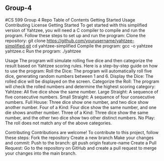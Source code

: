 ## Group-4
#CS 599 Group 4 Repo
Table of Contents
Getting Started
Usage
Contributing
License
Getting Started
To get started with this simplified version of Yahtzee, you will need a C compiler to compile and run the program. Follow these steps to set up and run the program:
Clone the repository:
git clone https://github.com/yourusername/yahtzee-simplified.git
cd yahtzee-simplified
Compile the program:
gcc -o yahtzee yahtzee.c
Run the program:
./yahtzee

Usage
The program will simulate rolling five dice and then categorize the result based on Yahtzee scoring rules. Here is a step-by-step guide on how to use the program:
Roll the Dice: The program will automatically roll five dice, generating random numbers between 1 and 6.
Display the Dice: The rolled dice will be displayed on the screen.
Categorize the Roll: The program will check the rolled numbers and determine the highest scoring category:
Yahtzee: All five dice show the same number.
Large Straight: A sequence of five consecutive numbers.
Small Straight: A sequence of four consecutive numbers.
Full House: Three dice show one number, and two dice show another number.
Four of a Kind: Four dice show the same number, and one die shows another number.
Three of a Kind: Three dice show the same number, and the other two dice show two other distinct numbers.
No Play: The roll does not match any of the above categories.

Contributing
Contributions are welcome! To contribute to this project, follow these steps:
Fork the repository
Create a new branch
Make your changes and commit:
Push to the branch:
git push origin feature-name
Create a Pull Request: Go to the repository on GitHub and create a pull request to merge your changes into the main branch.
